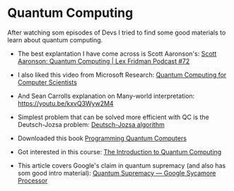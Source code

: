 # Quantum Computing

After watching som episodes of Devs I tried to find some good materials to learn about quantum computing.

* The best explantation I have come across is Scott Aaronson's: [Scott Aaronson: Quantum Computing | Lex Fridman Podcast #72](https://youtu.be/uX5t8EivCaM)

* I also liked this video from Microsoft Research: [Quantum Computing for Computer Scientists](https://youtu.be/F_Riqjdh2oM)
  
* And Sean Carrolls explanation on Many-world interpretation: https://youtu.be/kxvQ3Wyw2M4

* Simplest problem that can be solved more efficient with QC is the Deutsch-Jozsa problem: [Deutsch-Jozsa algorithm](https://en.wikipedia.org/wiki/Deutsch%E2%80%93Jozsa_algorithm)

* Downloaded this book [Programming Quantum Computers](http://shop.oreilly.com/product/0636920167433.do)

* Got interested in this course: [The Introduction to Quantum Computing](https://www.coursera.org/learn/quantum-computing-algorithms?)

* This article covers Google's claim in quantum supremacy (and also has som good intro material): [Quantum Supremacy — Google Sycamore Processor](https://jonathan-hui.medium.com/quantum-supremacy-google-sycamore-processor-6f30073a17fa)
